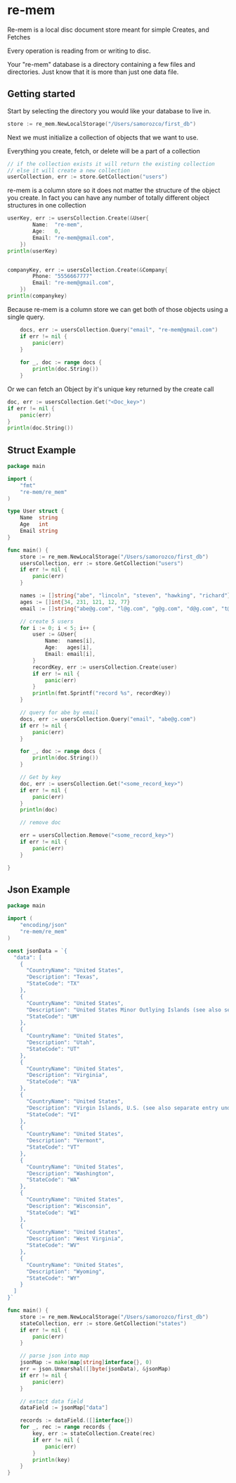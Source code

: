 # re-mem

Re-mem is a local disc document store meant for 
simple Creates, and Fetches 


Every operation is reading from or writing to disc. 

Your "re-mem" database is a directory containing a few files and directories.
Just know that it is more than just one data file. 


## Getting started

Start by selecting the directory you would like your database to live in.
```go
store := re_mem.NewLocalStorage("/Users/samorozco/first_db")
```

Next we must initialize a collection of objects that we want to use. 
 
Everything you create, fetch, or delete will be a part of a collection

```go
// if the collection exists it will return the existing collection
// else it will create a new collection
userCollection, err := store.GetCollection("users")
```

re-mem is a column store so it does not matter the structure of the object you create.
In fact you can have any number of totally different object structures in one collection

```go
userKey, err := usersCollection.Create(&User{
		Name:  "re-mem",
		Age:   0,
		Email: "re-mem@gmail.com",
	})
println(userKey)


companyKey, err := usersCollection.Create(&Company{
		Phone: "5556667777"
		Email: "re-mem@gmail.com",
	})
println(companykey)
```

Because re-mem is a column store we can get both of those objects using a single query. 

```go
	docs, err := usersCollection.Query("email", "re-mem@gmail.com")
	if err != nil {
		panic(err)
	}
	
	for _, doc := range docs {
		println(doc.String())
	}
```


Or we can fetch an Object by it's unique key returned by the create call
```go
doc, err := usersCollection.Get("<Doc_key>")
if err != nil {
	panic(err)
}
println(doc.String())
```  
  




## Struct Example 

```go
package main

import (
	"fmt"
	"re-mem/re_mem"
)

type User struct {
	Name  string
	Age   int
	Email string
}

func main() {
	store := re_mem.NewLocalStorage("/Users/samorozco/first_db")
	usersCollection, err := store.GetCollection("users")
	if err != nil {
		panic(err)
	}

	names := []string{"abe", "lincoln", "steven", "hawking", "richard"}
	ages := []int{34, 231, 121, 12, 77}
	email := []string{"abe@g.com", "l@g.com", "g@g.com", "d@g.com", "t@g.com"}

	// create 5 users
	for i := 0; i < 5; i++ {
		user := &User{
			Name:  names[i],
			Age:   ages[i],
			Email: email[i],
		}
		recordKey, err := usersCollection.Create(user)
		if err != nil {
			panic(err)
		}
		println(fmt.Sprintf("record %s", recordKey))
	}

	// query for abe by email
	docs, err := usersCollection.Query("email", "abe@g.com")
	if err != nil {
		panic(err)
	}

	for _, doc := range docs {
		println(doc.String())
	}

	// Get by key
	doc, err := usersCollection.Get("<some_record_key>")
	if err != nil {
		panic(err)
	}
	println(doc)

	// remove doc

	err = usersCollection.Remove("<some_record_key>")
	if err != nil {
		panic(err)
	}

}


``` 


## Json Example

```go
package main

import (
	"encoding/json"
	"re-mem/re_mem"
)

const jsonData = `{
  "data": [
    {
      "CountryName": "United States",
      "Description": "Texas",
      "StateCode": "TX"
    },
    {
      "CountryName": "United States",
      "Description": "United States Minor Outlying Islands (see also separate entry under UM)",
      "StateCode": "UM"
    },
    {
      "CountryName": "United States",
      "Description": "Utah",
      "StateCode": "UT"
    },
    {
      "CountryName": "United States",
      "Description": "Virginia",
      "StateCode": "VA"
    },
    {
      "CountryName": "United States",
      "Description": "Virgin Islands, U.S. (see also separate entry under VI)",
      "StateCode": "VI"
    },
    {
      "CountryName": "United States",
      "Description": "Vermont",
      "StateCode": "VT"
    },
    {
      "CountryName": "United States",
      "Description": "Washington",
      "StateCode": "WA"
    },
    {
      "CountryName": "United States",
      "Description": "Wisconsin",
      "StateCode": "WI"
    },
    {
      "CountryName": "United States",
      "Description": "West Virginia",
      "StateCode": "WV"
    },
    {
      "CountryName": "United States",
      "Description": "Wyoming",
      "StateCode": "WY"
    }
  ]
}`

func main() {
	store := re_mem.NewLocalStorage("/Users/samorozco/first_db")
	stateCollection, err := store.GetCollection("states")
	if err != nil {
		panic(err)
	}

	// parse json into map
	jsonMap := make(map[string]interface{}, 0)
	err = json.Unmarshal([]byte(jsonData), &jsonMap)
	if err != nil {
		panic(err)
	}

	// extact data field
	dataField := jsonMap["data"]

	records := dataField.([]interface{})
	for _, rec := range records {
		key, err := stateCollection.Create(rec)
		if err != nil {
			panic(err)
		}
		println(key)
	}
}

```
